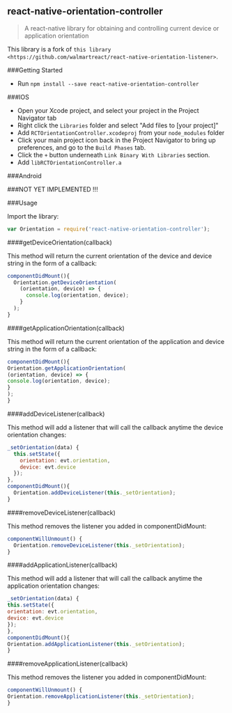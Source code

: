 ## react-native-orientation-controller

> A react-native library for obtaining and controlling current device or application orientation

This library is a fork of `this library <https://github.com/walmartreact/react-native-orientation-listener>`.

###Getting Started

- Run `npm install --save react-native-orientation-controller`

###IOS

- Open your Xcode project, and select your project in the Project Navigator tab
- Right click the `Libraries` folder and select "Add files to [your project]"
- Add `RCTOrientationController.xcodeproj` from your `node_modules` folder
- Click your main project icon back in the Project Navigator to bring up preferences, and go to the `Build Phases` tab.
- Click the `+` button underneath `Link Binary With Libraries` section.
- Add `libRCTOrientationController.a`

###Android

###NOT YET IMPLEMENTED !!!


###Usage

Import the library:

```javascript
var Orientation = require('react-native-orientation-controller');
```

####getDeviceOrientation(callback)

This method will return the current orientation of the device and device string in the form of a callback:

```javascript
componentDidMount(){
  Orientation.getDeviceOrientation(
    (orientation, device) => {
      console.log(orientation, device);
    }
  );
}
```

####getApplicationOrientation(callback)

This method will return the current orientation of the application and device string in the form of a callback:

```javascript
componentDidMount(){
Orientation.getApplicationOrientation(
(orientation, device) => {
console.log(orientation, device);
}
);
}
```

####addDeviceListener(callback)

This method will add a listener that will call the callback anytime the device orientation changes:

```javascript
_setOrientation(data) {
  this.setState({
    orientation: evt.orientation,
    device: evt.device
  });
},
componentDidMount(){
  Orientation.addDeviceListener(this._setOrientation);
}
```

####removeDeviceListener(callback)

This method removes the listener you added in componentDidMount:

```javascript
componentWillUnmount() {
  Orientation.removeDeviceListener(this._setOrientation);
}
```

####addApplicationListener(callback)

This method will add a listener that will call the callback anytime the application orientation changes:

```javascript
_setOrientation(data) {
this.setState({
orientation: evt.orientation,
device: evt.device
});
},
componentDidMount(){
Orientation.addApplicationListener(this._setOrientation);
}
```

####removeApplicationListener(callback)

This method removes the listener you added in componentDidMount:

```javascript
componentWillUnmount() {
Orientation.removeApplicationListener(this._setOrientation);
}
```
